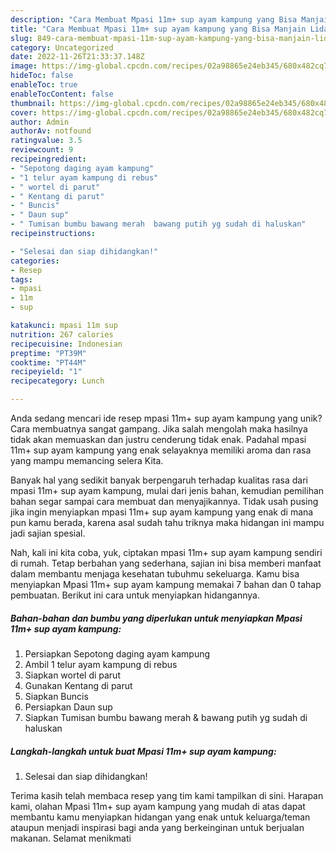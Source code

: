 ```yaml
---
description: "Cara Membuat Mpasi 11m+ sup ayam kampung yang Bisa Manjain Lidah"
title: "Cara Membuat Mpasi 11m+ sup ayam kampung yang Bisa Manjain Lidah"
slug: 849-cara-membuat-mpasi-11m-sup-ayam-kampung-yang-bisa-manjain-lidah
category: Uncategorized
date: 2022-11-26T21:33:37.148Z
image: https://img-global.cpcdn.com/recipes/02a98865e24eb345/680x482cq70/mpasi-11m-sup-ayam-kampung-foto-resep-utama.jpg
hideToc: false
enableToc: true
enableTocContent: false
thumbnail: https://img-global.cpcdn.com/recipes/02a98865e24eb345/680x482cq70/mpasi-11m-sup-ayam-kampung-foto-resep-utama.jpg
cover: https://img-global.cpcdn.com/recipes/02a98865e24eb345/680x482cq70/mpasi-11m-sup-ayam-kampung-foto-resep-utama.jpg
author: Admin
authorAv: notfound
ratingvalue: 3.5
reviewcount: 9
recipeingredient:
- "Sepotong daging ayam kampung"
- "1 telur ayam kampung di rebus"
- " wortel di parut"
- " Kentang di parut"
- " Buncis"
- " Daun sup"
- " Tumisan bumbu bawang merah  bawang putih yg sudah di haluskan"
recipeinstructions:

- "Selesai dan siap dihidangkan!"
categories:
- Resep
tags:
- mpasi
- 11m
- sup

katakunci: mpasi 11m sup 
nutrition: 267 calories
recipecuisine: Indonesian
preptime: "PT39M"
cooktime: "PT44M"
recipeyield: "1"
recipecategory: Lunch

---
```





Anda sedang mencari ide resep mpasi 11m+ sup ayam kampung yang unik? Cara membuatnya sangat gampang. Jika salah mengolah maka hasilnya tidak akan memuaskan dan justru cenderung tidak enak. Padahal mpasi 11m+ sup ayam kampung yang enak selayaknya memiliki aroma dan rasa yang mampu memancing selera Kita.







Banyak hal yang sedikit banyak berpengaruh terhadap kualitas rasa dari mpasi 11m+ sup ayam kampung, mulai dari jenis bahan, kemudian pemilihan bahan segar sampai cara membuat dan menyajikannya. Tidak usah pusing jika ingin menyiapkan mpasi 11m+ sup ayam kampung yang enak di mana pun kamu berada, karena asal sudah tahu triknya maka hidangan ini mampu jadi sajian spesial.






Nah, kali ini kita coba, yuk, ciptakan mpasi 11m+ sup ayam kampung sendiri di rumah. Tetap berbahan yang sederhana, sajian ini bisa memberi manfaat dalam membantu menjaga kesehatan tubuhmu sekeluarga. Kamu bisa menyiapkan Mpasi 11m+ sup ayam kampung memakai 7 bahan dan 0 tahap pembuatan. Berikut ini cara untuk menyiapkan hidangannya.

<!--inarticleads1-->

##### Bahan-bahan dan bumbu yang diperlukan untuk menyiapkan Mpasi 11m+ sup ayam kampung:

1. Persiapkan Sepotong daging ayam kampung
1. Ambil 1 telur ayam kampung di rebus
1. Siapkan  wortel di parut
1. Gunakan  Kentang di parut
1. Siapkan  Buncis
1. Persiapkan  Daun sup
1. Siapkan  Tumisan bumbu bawang merah &amp; bawang putih yg sudah di haluskan




<!--inarticleads2-->

##### Langkah-langkah untuk buat Mpasi 11m+ sup ayam kampung:


1. Selesai dan siap dihidangkan!



Terima kasih telah membaca resep yang tim kami tampilkan di sini. Harapan kami, olahan Mpasi 11m+ sup ayam kampung yang mudah di atas dapat membantu kamu menyiapkan hidangan yang enak untuk keluarga/teman ataupun menjadi inspirasi bagi anda yang berkeinginan untuk berjualan makanan. Selamat menikmati
